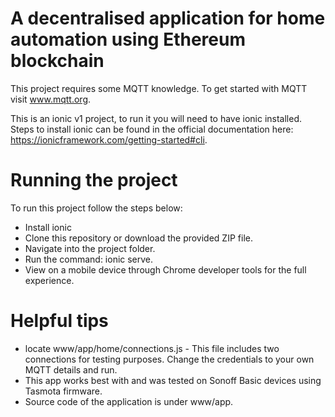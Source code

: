 # A decentralised application for home automation using Ethereum blockchain

This project requires some MQTT knowledge. To get started with MQTT visit www.mqtt.org.

This is an ionic v1 project, to run it you will need to have ionic installed. Steps to install ionic can be found in the official  documentation here: https://ionicframework.com/getting-started#cli.


# Running the project

To run this project follow the steps below:

- Install ionic
- Clone this repository or download the provided ZIP file.
- Navigate into the project folder.
- Run the command: ionic serve.
- View on a mobile device through Chrome developer tools for the full experience.

# Helpful tips

- locate www/app/home/connections.js - This file includes two connections for testing purposes. Change the credentials to your own MQTT details and run.
- This app works best with and was tested on Sonoff Basic devices using Tasmota firmware.
- Source code of the application is under www/app.
